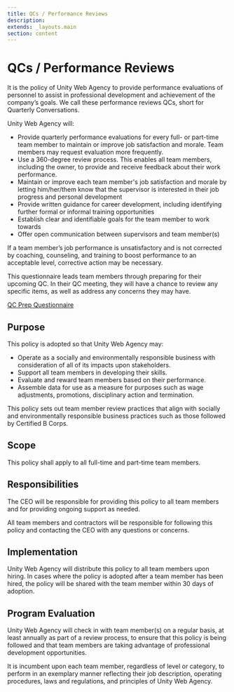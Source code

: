 ```yaml
---
title: QCs / Performance Reviews
description:
extends: _layouts.main
section: content
---
```


# QCs / Performance Reviews

It is the policy of Unity Web Agency to provide performance evaluations of personnel to assist in professional development and achievement of the company’s goals. We call these performance reviews QCs, short for Quarterly Conversations.

Unity Web Agency will:

- Provide quarterly performance evaluations for every full- or part-time team member to maintain or improve job satisfaction and morale. Team members may request evaluation more frequently.
- Use a 360-degree review process. This enables all team members, including the owner, to provide and receive feedback about their work performance.
- Maintain or improve each team member's job satisfaction and morale by letting him/her/them know that the supervisor is interested in their job progress and personal development
- Provide written guidance for career development, including identifying further formal or informal training opportunities
- Establish clear and identifiable goals for the team member to work towards
- Offer open communication between supervisors and team member(s)

If a team member’s job performance is unsatisfactory and is not corrected by coaching, counseling, and training to boost performance to an acceptable level, corrective action may be necessary.

This questionnaire leads team members through preparing for their upcoming QC. In their QC meeting, they will have a chance to review any specific items, as well as address any concerns they may have.

[QC Prep Questionnaire](https://forms.gle/TKPtS8vsDtgbHcXm9)

## Purpose

This policy is adopted so that Unity Web Agency may:

- Operate as a socially and environmentally responsible business with consideration of all of its impacts upon stakeholders.
- Support all team members in developing their skills.
- Evaluate and reward team members based on their performance.
- Assemble data for use as a measure for purposes such as wage adjustments, promotions, disciplinary action and termination.

This policy sets out team member review practices that align with socially and environmentally responsible business practices such as those followed by Certified B Corps.

## Scope

This policy shall apply to all full-time and part-time team members.

## Responsibilities

The CEO will be responsible for providing this policy to all team members and for providing ongoing support as needed.

All team members and contractors will be responsible for following this policy and contacting the CEO with any questions or concerns.

## Implementation

Unity Web Agency will distribute this policy to all team members upon hiring. In cases where the policy is adopted after a team member has been hired, the policy will be shared with the team member within 30 days of adoption.

## Program Evaluation

Unity Web Agency will check in with team member(s) on a regular basis, at least annually as part of a review process, to ensure that this policy is being followed and that team members are taking advantage of professional development opportunities.

It is incumbent upon each team member, regardless of level or category, to perform in an exemplary manner reflecting their job description, operating procedures, laws and regulations, and principles of Unity Web Agency.
